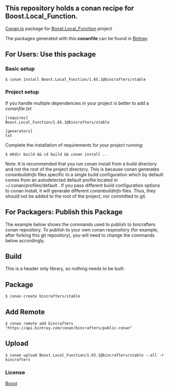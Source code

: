 ## This repository holds a conan recipe for Boost.Local_Function.

[Conan.io](https://conan.io) package for [Boost.Local_Function](https://github.com/Boostorg/Local_Function) project

The packages generated with this **conanfile** can be found in [Bintray](https://bintray.com/bincrafters/public-conan/Boost.Local_Function%3Abincrafters).

## For Users: Use this package

### Basic setup

    $ conan install Boost.Local_Function/1.65.1@bincrafters/stable

### Project setup

If you handle multiple dependencies in your project is better to add a *conanfile.txt*

    [requires]
    Boost.Local_Function/1.65.1@bincrafters/stable

    [generators]
    txt

Complete the installation of requirements for your project running:

    $ mkdir build && cd build && conan install ..
	
Note: It is recommended that you run conan install from a build directory and not the root of the project directory.  This is because conan generates *conanbuildinfo* files specific to a single build configuration which by default comes from an autodetected default profile located in ~/.conan/profiles/default .  If you pass different build configuration options to conan install, it will generate different *conanbuildinfo* files.  Thus, they should not be added to the root of the project, nor committed to git. 

## For Packagers: Publish this Package

The example below shows the commands used to publish to bincrafters conan repository. To publish to your own conan respository (for example, after forking this git repository), you will need to change the commands below accordingly. 

## Build  

This is a header only library, so nothing needs to be built.

## Package 

    $ conan create bincrafters/stable
	
## Add Remote

	$ conan remote add bincrafters "https://api.bintray.com/conan/bincrafters/public-conan"

## Upload

    $ conan upload Boost.Local_Function/1.65.1@bincrafters/stable --all -r bincrafters

### License
[Boost](www.boost.org/LICENSE_1_0.txt)
